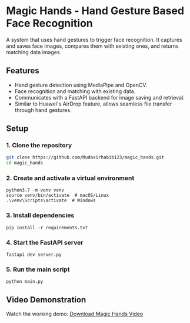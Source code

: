 # Magic Hands - Hand Gesture Based Face Recognition

A system that uses hand gestures to trigger face recognition. It captures and saves face images, compares them with existing ones, and returns matching data images.

## Features
- Hand gesture detection using MediaPipe and OpenCV.
- Face recognition and matching with existing data.
- Communicates with a FastAPI backend for image saving and retrieval.
- Similar to Huawei's AirDrop feature, allows seamless file transfer through hand gestures.

## Setup

### 1. Clone the repository

```bash
git clone https://github.com/Mudasirhabib123/magic_hands.git
cd magic_hands
```

### 2. Create and activate a virtual environment

```
python3.7 -m venv venv
source venv/bin/activate  # macOS/Linux
.\venv\Scripts\activate  # Windows
```

### 3. Install dependencies
```
pip install -r requirements.txt
```
### 4. Start the FastAPI server
```
fastapi dev server.py
```
### 5. Run the main script
```
python main.py
```
## Video Demonstration
Watch the working demo:
[Download Magic Hands Video](magic_hands.mp4)
